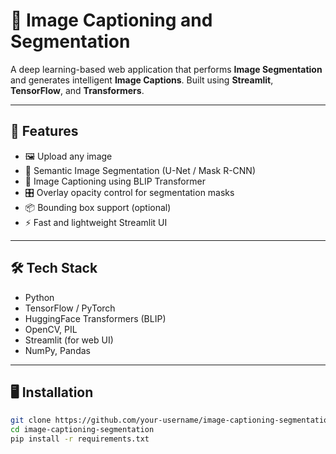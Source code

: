 # 🧠 Image Captioning and Segmentation

A deep learning-based web application that performs **Image Segmentation** and generates intelligent **Image Captions**. Built using **Streamlit**, **TensorFlow**, and **Transformers**.

---

## 🚀 Features

- 🖼️ Upload any image
- 🧩 Semantic Image Segmentation (U-Net / Mask R-CNN)
- 📝 Image Captioning using BLIP Transformer
- 🎛️ Overlay opacity control for segmentation masks
- 📦 Bounding box support (optional)
- ⚡ Fast and lightweight Streamlit UI

---

## 🛠️ Tech Stack

- Python
- TensorFlow / PyTorch
- HuggingFace Transformers (BLIP)
- OpenCV, PIL
- Streamlit (for web UI)
- NumPy, Pandas

---

## 🖥️ Installation

```bash
git clone https://github.com/your-username/image-captioning-segmentation.git
cd image-captioning-segmentation
pip install -r requirements.txt
